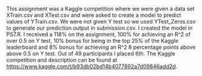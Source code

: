 This assignment was a Kaggle competition where we were given a data set XTrain.csv and XTest.csv and were asked to create a model to predict values of YTrain.csv. We were not given Y test so we used YTest_Zeros.csv to generate our prediction output in submission.csv. I created the model in PS7.R.  I received a 118% on the assignment, 100% for achieving an R^2 of over 0.5 on Y test, 10% bonus for being in the top 25% of the Kaggle leaderboard and 8% bonus for achieving an R^2 8 percentage points above above 0.5 on Y test. Out of 49 participants I placed 6th. The Kaggle competition and description can be found at https://www.kaggle.com/t/b93db02bd14b4077892a7d09846add2d.
